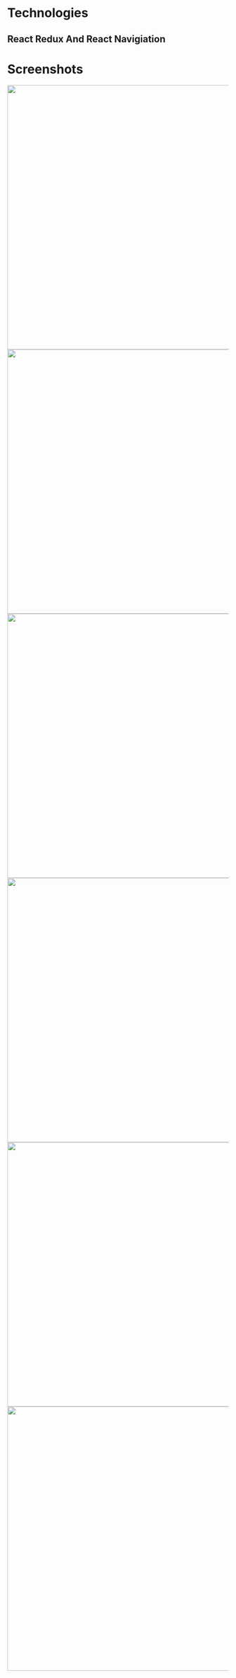 <h1>Technologies</h1>
<h2>React Redux And React Navigiation</h2>

<h1>Screenshots</h1>

<img src="https://user-images.githubusercontent.com/64019703/201388701-cc938755-c9fc-441c-aea4-d8804a8ef6a6.png" height="600" style="max-width: 100%;">
<img src="https://user-images.githubusercontent.com/64019703/201388854-587d8909-7b97-4d37-a337-76e73c0e99b9.png" height="600" style="max-width: 100%;">
<img src="https://user-images.githubusercontent.com/64019703/201388721-8fceffc0-2a32-4377-8455-9deee4aaa526.png" height="600" style="max-width: 100%;">
<img src="https://user-images.githubusercontent.com/64019703/201389451-f5a43ae5-207c-4ce3-ba80-2ce0df3f4f96.png" height="600" style="max-width: 100%;">
<img src="https://user-images.githubusercontent.com/64019703/201388724-665c5e87-2830-40b7-ad2c-98d087e0d6b0.png" height="600" style="max-width: 100%;">
<img src="https://user-images.githubusercontent.com/64019703/201388740-0182a991-58aa-4074-b259-d4b6d80ed764.png" height="600" style="max-width: 100%;">
